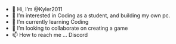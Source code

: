 - 👋 Hi, I’m @Kyler2011
- 👀 I’m interested in Coding as a student, and building my own pc.
- 🌱 I’m currently learning Coding 
- 💞️ I’m looking to collaborate on creating a game
- 📫 How to reach me ... Discord

<!---
Kyler2011/Kyler2011 is a ✨ special ✨ repository because its `README.md` (this file) appears on your GitHub profile.
You can click the Preview link to take a look at your changes.
--->
